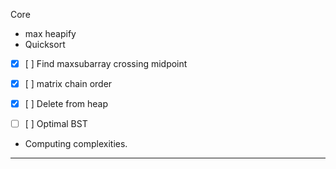 
Core


- max heapify
- Quicksort



- [x] [ ] Find maxsubarray crossing midpoint
- [x] [ ] matrix chain order
- [x] [ ] Delete from heap
- [ ] [ ] Optimal BST




- Computing complexities.


---

